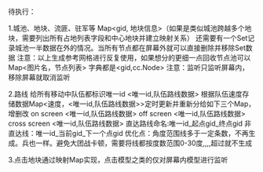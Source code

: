 待执行：

1.城池、地块、流匪、驻军等
Map<gid, 地块信息>（如果是类似城池跨越多个地块，需要列出所有占地列表字段和中心地块并建立映射关系）
还需要有一个Set<number>记录城池一半数据在外的情况。当所有节点都在屏幕外就可以直接删除并移除Set数据
注意：以上生成参考网格进行反复使用，如果想分的更细一点回收节点池可以Map<图片名，节点列表> 字典都是<gid,cc.Node>
注意：监听只监听屏幕内，移除屏幕就取消监听


2.路线
给所有移动中队伍都标识唯一id
<唯一id,队伍路线数据>
根据队伍速度存储数据Map<速度，<唯一id,队伍路线数据>>定时更新并重新分给如下三个Map，增删改
on screen <唯一id,队伍路线数据>
off screen <唯一id,队伍路线数据>
cross screen <唯一id,队伍路线数据>
直达路线命名:唯一id_起点gid_终点gid
非直达线：唯一id_当前gid_下一个点gid
优化点：角度范围线多于一定条数，不再生成。兵也一样。避免大团战卡顿，需要将线都按度数范围0-30度,,,,超过就不生成


3.点击地块通过映射Map实现，点击模型之类的仅对屏幕内模型进行监听
